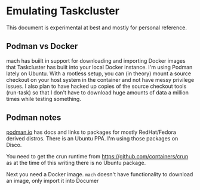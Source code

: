 Emulating Taskcluster
=====================

This document is experimental at best and mostly for personal reference.

## Podman vs Docker

mach has buiilt in support for downloading and importing Docker images that Taskcluster has buiit into your local Docker instance.
I'm using Podman lately on Ubuntu. With a rootless setup, you can (in theory) mount a source checkout on your host system in the container and not have messy privilege issues. I also plan to have hacked up copies of the source checkout tools (run-task) so that I don't have to download huge amounts of data a million times while testing something.

## Podman notes

[podman.io](https://podman.io) has docs and links to packages for mostly RedHat/Fedora derived distros. There is an Ubuntu PPA. I'm using those packages on Disco.

You need to get the crun runtime from https://github.com/containers/crun as at the time of this writing there is no Ubuntu package.

Next you need a Docker image. `mach` doesn't have functionality to download an image, only import it into Documer